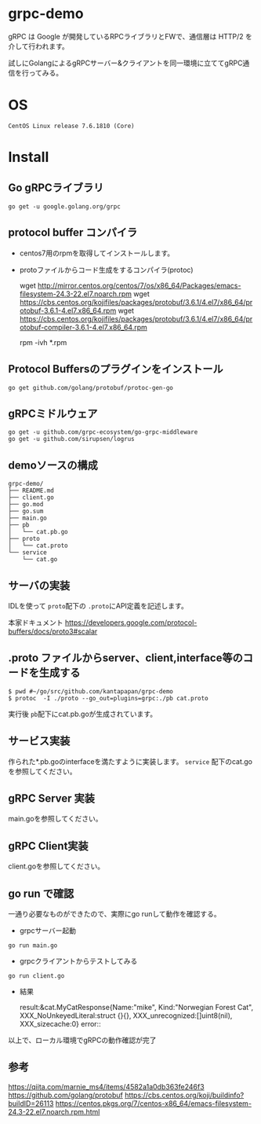 # grpc-demo

gRPC は Google が開発しているRPCライブラリとFWで、通信層は HTTP/2 を介して行われます。

試しにGolangによるgRPCサーバー&クライアントを同一環境に立ててgRPC通信を行ってみる。


# OS

    CentOS Linux release 7.6.1810 (Core)

# Install


##  Go gRPCライブラリ

    go get -u google.golang.org/grpc


##  protocol buffer コンパイラ

- centos7用のrpmを取得してインストールします。
- protoファイルからコード生成をするコンパイラ(protoc)

    wget http://mirror.centos.org/centos/7/os/x86_64/Packages/emacs-filesystem-24.3-22.el7.noarch.rpm
    wget https://cbs.centos.org/kojifiles/packages/protobuf/3.6.1/4.el7/x86_64/protobuf-3.6.1-4.el7.x86_64.rpm
    wget https://cbs.centos.org/kojifiles/packages/protobuf/3.6.1/4.el7/x86_64/protobuf-compiler-3.6.1-4.el7.x86_64.rpm

    rpm -ivh *.rpm


## Protocol Buffersのプラグインをインストール

    go get github.com/golang/protobuf/protoc-gen-go


## gRPCミドルウェア

    go get -u github.com/grpc-ecosystem/go-grpc-middleware
    go get -u github.com/sirupsen/logrus


## demoソースの構成

    grpc-demo/
    ├── README.md
    ├── client.go
    ├── go.mod
    ├── go.sum
    ├── main.go
    ├── pb
    │   └── cat.pb.go
    ├── proto
    │   └── cat.proto
    └── service
        └── cat.go


## サーバの実装

IDLを使って `proto`配下の `.proto`にAPI定義を記述します。

本家ドキュメント
https://developers.google.com/protocol-buffers/docs/proto3#scalar

## .proto ファイルからserver、client,interface等のコードを生成する

```console
$ pwd #~/go/src/github.com/kantapapan/grpc-demo
$ protoc  -I ./proto --go_out=plugins=grpc:./pb cat.proto

```
実行後 `pb`配下にcat.pb.goが生成されています。


## サービス実装

作られた*.pb.goのinterfaceを満たすように実装します。
`service` 配下のcat.go を参照してください。

## gRPC Server 実装

main.goを参照してください。

## gRPC Client実装

client.goを参照してください。


## go run で確認
一通り必要なものができたので、実際にgo runして動作を確認する。


- grpcサーバー起動

```console
go run main.go
```

- grpcクライアントからテストしてみる

```console
go run client.go
```

- 結果

    result:&cat.MyCatResponse{Name:"mike", Kind:"Norwegian Forest Cat", XXX_NoUnkeyedLiteral:struct {}{}, XXX_unrecognized:[]uint8(nil), XXX_sizecache:0} 
    error::<nil> 

以上で、ローカル環境でgRPCの動作確認が完了


## 参考

https://qiita.com/marnie_ms4/items/4582a1a0db363fe246f3
https://github.com/golang/protobuf
https://cbs.centos.org/koji/buildinfo?buildID=26113
https://centos.pkgs.org/7/centos-x86_64/emacs-filesystem-24.3-22.el7.noarch.rpm.html





